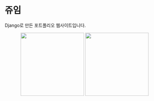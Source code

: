 
# 쥬임

Django로 만든 포트폴리오 웹사이트입니다.

<div align = "center" style = "display: 'flex'; alignItems:'center'; gap:'20px';">
  <img src = "https://github.com/user-attachments/assets/34c49883-b119-4447-913f-1e8e475b17a8" width = "200px" height = "200px"/>
  <img src = "https://github.com/user-attachments/assets/b06ab5bb-2ad4-4db8-a8b5-ded9079d1b30" width = "200px" height = "200px"/>
</div>

